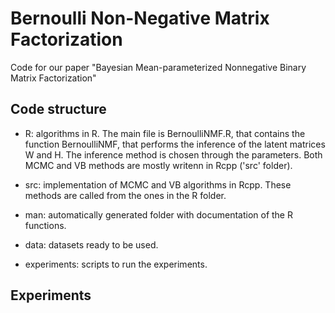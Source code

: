 # Bernoulli Non-Negative Matrix Factorization

Code for our paper "Bayesian Mean-parameterized Nonnegative Binary Matrix Factorization"

## Code structure

* R: algorithms in R. The main file is BernoulliNMF.R, that contains the function BernoulliNMF, that performs the inference of the latent matrices W and H. The inference method is chosen through the parameters. Both MCMC and VB methods are mostly writenn in Rcpp ('src' folder).

* src: implementation of MCMC and VB algorithms in Rcpp. These methods are called from the ones in the R folder.

* man: automatically generated folder with documentation of the R functions.

* data: datasets ready to be used.

* experiments: scripts to run the experiments.

## Experiments

